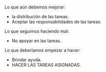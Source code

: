 Lo que aún debemos mejorar:

- la distribución de las tareas.
- Aceptar las responsabilidades de las tareas.

Lo que seguimos haciendo mal:

- No apoyar en las tareas.

Lo que deberíamos empezar a hacer:

- Brindar ayuda.
- HACER LAS TAREAS ASIGNADAS.
